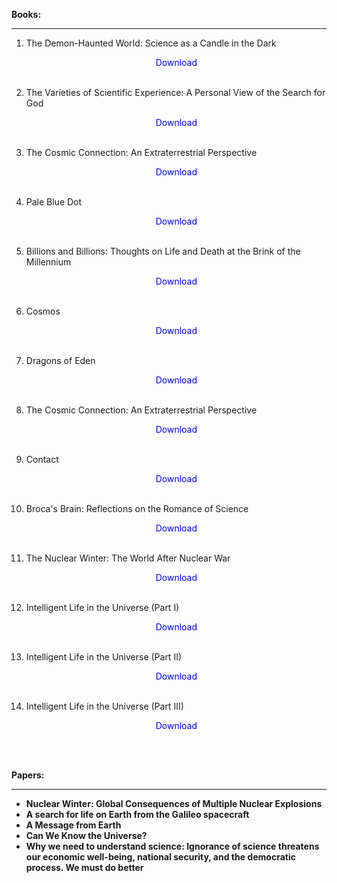  
  <p><strong>Books:</strong></p>
<hr>

1. The Demon-Haunted World: Science as a Candle in the Dark </br>
                <a href="https://github.com/manjunath5496/Stephen-Hawking-Books/blob/master/sag(1).pdf" target="_blank" style="text-decoration:none"> <font color="blue"> <center> Download</center></font> </a></br>
                
2. The Varieties of Scientific Experience: A Personal View of the Search for God</br>
                <a href="https://github.com/manjunath5496/Stephen-Hawking-Books/blob/master/sag(2).pdf" target="_blank" style="text-decoration:none"> <font color="blue"> <center> Download</center></font> </a></br>
                
3. The Cosmic Connection: An Extraterrestrial Perspective</br>
                <a href="https://github.com/manjunath5496/Stephen-Hawking-Books/blob/master/sag(3).pdf" target="_blank" style="text-decoration:none"> <font color="blue"> <center> Download</center></font> </a></br>
                
4.  Pale Blue Dot</br>
                <a href="https://github.com/manjunath5496/Stephen-Hawking-Books/blob/master/sag(4).pdf" target="_blank" style="text-decoration:none"> <font color="blue"> <center> Download</center></font> </a></br>
                
5. Billions and Billions: Thoughts on Life and Death at the Brink of the Millennium</br>
                <a href="https://github.com/manjunath5496/Stephen-Hawking-Books/blob/master/sag(5).pdf" target="_blank" style="text-decoration:none"> <font color="blue"> <center> Download</center></font> </a></br>
                
6. Cosmos</br>
                <a href="https://github.com/manjunath5496/Stephen-Hawking-Books/blob/master/sag(6).pdf" target="_blank" style="text-decoration:none"> <font color="blue"> <center> Download</center></font> </a></br>
                
7. Dragons of Eden</br>
            <a href="https://github.com/manjunath5496/Stephen-Hawking-Books/blob/master/sag(7).pdf" target="_blank" style="text-decoration:none"> <font color="blue"> <center> Download</center></font> </a></br>
                
     
8. The Cosmic Connection: An Extraterrestrial Perspective</br>
                <a href="https://github.com/manjunath5496/Stephen-Hawking-Books/blob/master/sag(8).pdf" target="_blank" style="text-decoration:none"> <font color="blue"> <center> Download</center></font> </a></br>
                
9. Contact</br>
              <a href="https://github.com/manjunath5496/Stephen-Hawking-Books/blob/master/sag(9).pdf" target="_blank" style="text-decoration:none"> <font color="blue"> <center> Download</center></font> </a></br>
                
10. Broca's Brain: Reflections on the Romance of Science</br>
                <a href="https://github.com/manjunath5496/Stephen-Hawking-Books/blob/master/sag(11).pdf" target="_blank" style="text-decoration:none"> <font color="blue"> <center> Download</center></font> </a></br>
                
11. The Nuclear Winter: The World After Nuclear War </br>
                <a href="https://github.com/manjunath5496/Stephen-Hawking-Books/blob/master/sag(10).pdf" target="_blank" style="text-decoration:none"> <font color="blue"> <center> Download</center></font> </a></br>
                
12. Intelligent Life in the Universe (Part I)</br>
                <a href="https://github.com/manjunath5496/Stephen-Hawking-Books/blob/master/sag(12).pdf" target="_blank" style="text-decoration:none"> <font color="blue"> <center> Download</center></font> </a></br>
                
13. Intelligent Life in the Universe (Part II) </br>
                <a href="https://github.com/manjunath5496/Stephen-Hawking-Books/blob/master/sag(13).pdf" target="_blank" style="text-decoration:none"> <font color="blue"> <center> Download</center></font> </a></br>
                                
14. Intelligent Life in the Universe (Part III) </br>
                <a href="https://github.com/manjunath5496/Stephen-Hawking-Books/blob/master/sag(14).pdf" target="_blank" style="text-decoration:none"> <font color="blue"> <center> Download</center></font> </a></br>                                
                

                        
 </br>
 
  <p><strong>Papers:</strong></p>
<hr>
<ul>
    <li><b><a target="_blank" href="https://github.com/manjunath5496/Stephen-Hawking-Books/blob/master/sag(15).pdf" style="text-decoration:none;">Nuclear Winter: Global Consequences of Multiple Nuclear Explosions</a></b></li>
    <li><b><a target="_blank" href="https://github.com/manjunath5496/Stephen-Hawking-Books/blob/master/sag(16).pdf" style="text-decoration:none;">A search for life on Earth from the Galileo spacecraft</a></b></li>
     <li><b><a target="_blank" href="https://github.com/manjunath5496/Stephen-Hawking-Books/blob/master/sag(17).pdf" style="text-decoration:none;">A Message from Earth</a></b></li>
    <li><b><a target="_blank" href="https://github.com/manjunath5496/Stephen-Hawking-Books/blob/master/sag(18).pdf" style="text-decoration:none;">Can We Know the Universe?</a></b></li>
     <li><b><a target="_blank" href="https://github.com/manjunath5496/Stephen-Hawking-Books/blob/master/sag(19).pdf" style="text-decoration:none;">Why we need to understand science: Ignorance of science threatens our economic well-being, national security, and the democratic process. We must do better</a></b></li>
 
 


</ul>                    
         

        
                
                
                
                
                
                
